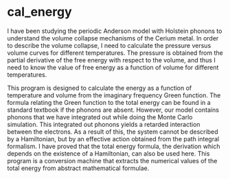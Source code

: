 # cal_energy

I have been studying the periodic Anderson model with Holstein phonons to understand the volume collapse mechanisms of the Cerium metal. In order to describe the volume collapse, I need to calculate the pressure versus volume curves for different temperatures. The pressure is obtained from the partial derivative of the free energy with respect to the volume, and thus I need to know the value of free energy as a function of volume for different temperatures. 

This program is designed to calculate the energy as a function of temperature and volume from the imaginary frequency Green function. The formula relating the Green function to the total energy can be found in a standard textbook if the phonons are absent. However, our model contains phonons that we have integrated out while doing the Monte Carlo simulation. This integrated out phonons yields a retarded interaction between the electrons. As a result of this, the system cannot be described by a Hamiltonian, but by an effective action obtained from the path integral formalism. I have proved that the total energy formula, the derivation which depends on the existence of a Hamiltonian, can also be used here.  This program is a conversion machine that extracts the numerical values of the total energy from abstract mathematical formulae. 
